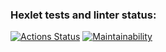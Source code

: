 ### Hexlet tests and linter status:

[![Actions Status](https://github.com/VBuzorina/frontend-project-46/actions/workflows/hexlet-check.yml/badge.svg)](https://github.com/VBuzorina/frontend-project-46/actions)
[![Maintainability](https://api.codeclimate.com/v1/badges/a891952fb87055802f6e/maintainability)](https://codeclimate.com/github/VBuzorina/frontend-project-46/maintainability)